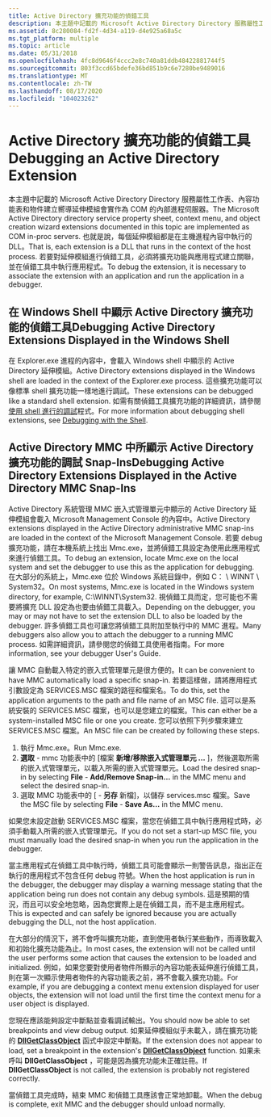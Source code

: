 ```yaml
---
title: Active Directory 擴充功能的偵錯工具
description: 本主題中記載的 Microsoft Active Directory Directory 服務屬性工作表、內容功能表和物件建立嚮導延伸模組會實作為 COM 的內部進程伺服器。
ms.assetid: 8c280084-fd2f-4d34-a119-d4e925a68a5c
ms.tgt_platform: multiple
ms.topic: article
ms.date: 05/31/2018
ms.openlocfilehash: 4fc8d9646f4ccc2e8c740a81ddb48422881744f5
ms.sourcegitcommit: 803f3ccd65bdefe36bd851b9c6e7280be9489016
ms.translationtype: MT
ms.contentlocale: zh-TW
ms.lasthandoff: 08/17/2020
ms.locfileid: "104023262"
---
```

# <a name="debugging-an-active-directory-extension"></a><span data-ttu-id="d79bc-103">Active Directory 擴充功能的偵錯工具</span><span class="sxs-lookup"><span data-stu-id="d79bc-103">Debugging an Active Directory Extension</span></span>

<span data-ttu-id="d79bc-104">本主題中記載的 Microsoft Active Directory Directory 服務屬性工作表、內容功能表和物件建立嚮導延伸模組會實作為 COM 的內部進程伺服器。</span><span class="sxs-lookup"><span data-stu-id="d79bc-104">The Microsoft Active Directory directory service property sheet, context menu, and object creation wizard extensions documented in this topic are implemented as COM in-proc servers.</span></span> <span data-ttu-id="d79bc-105">也就是說，每個延伸模組都是在主機進程內容中執行的 DLL。</span><span class="sxs-lookup"><span data-stu-id="d79bc-105">That is, each extension is a DLL that runs in the context of the host process.</span></span> <span data-ttu-id="d79bc-106">若要對延伸模組進行偵錯工具，必須將擴充功能與應用程式建立關聯，並在偵錯工具中執行應用程式。</span><span class="sxs-lookup"><span data-stu-id="d79bc-106">To debug the extension, it is necessary to associate the extension with an application and run the application in a debugger.</span></span>

## <a name="debugging-active-directory-extensions-displayed-in-the-windows-shell"></a><span data-ttu-id="d79bc-107">在 Windows Shell 中顯示 Active Directory 擴充功能的偵錯工具</span><span class="sxs-lookup"><span data-stu-id="d79bc-107">Debugging Active Directory Extensions Displayed in the Windows Shell</span></span>

<span data-ttu-id="d79bc-108">在 Explorer.exe 進程的內容中，會載入 Windows shell 中顯示的 Active Directory 延伸模組。</span><span class="sxs-lookup"><span data-stu-id="d79bc-108">Active Directory extensions displayed in the Windows shell are loaded in the context of the Explorer.exe process.</span></span> <span data-ttu-id="d79bc-109">這些擴充功能可以像標準 shell 擴充功能一樣地進行調試。</span><span class="sxs-lookup"><span data-stu-id="d79bc-109">These extensions can be debugged like a standard shell extension.</span></span> <span data-ttu-id="d79bc-110">如需有關偵錯工具擴充功能的詳細資訊，請參閱 [使用 shell 進行的調試](/previous-versions/windows/desktop/legacy/cc144064(v=vs.85))程式。</span><span class="sxs-lookup"><span data-stu-id="d79bc-110">For more information about debugging shell extensions, see [Debugging with the Shell](/previous-versions/windows/desktop/legacy/cc144064(v=vs.85)).</span></span>

## <a name="debugging-active-directory-extensions-displayed-in-the-active-directory-mmc-snap-ins"></a><span data-ttu-id="d79bc-111">Active Directory MMC 中所顯示 Active Directory 擴充功能的調試 Snap-Ins</span><span class="sxs-lookup"><span data-stu-id="d79bc-111">Debugging Active Directory Extensions Displayed in the Active Directory MMC Snap-Ins</span></span>

<span data-ttu-id="d79bc-112">Active Directory 系統管理 MMC 嵌入式管理單元中顯示的 Active Directory 延伸模組會載入 Microsoft Management Console 的內容中。</span><span class="sxs-lookup"><span data-stu-id="d79bc-112">Active Directory extensions displayed in the Active Directory administrative MMC snap-ins are loaded in the context of the Microsoft Management Console.</span></span> <span data-ttu-id="d79bc-113">若要 debug 擴充功能，請在本機系統上找出 Mmc.exe，並將偵錯工具設定為使用此應用程式來進行偵錯工具。</span><span class="sxs-lookup"><span data-stu-id="d79bc-113">To debug an extension, locate Mmc.exe on the local system and set the debugger to use this as the application for debugging.</span></span> <span data-ttu-id="d79bc-114">在大部分的系統上，Mmc.exe 位於 Windows 系統目錄中，例如 C： \\ WINNT \\ System32。</span><span class="sxs-lookup"><span data-stu-id="d79bc-114">On most systems, Mmc.exe is located in the Windows system directory, for example, C:\\WINNT\\System32.</span></span> <span data-ttu-id="d79bc-115">視偵錯工具而定，您可能也不需要將擴充 DLL 設定為也要由偵錯工具載入。</span><span class="sxs-lookup"><span data-stu-id="d79bc-115">Depending on the debugger, you may or may not have to set the extension DLL to also be loaded by the debugger.</span></span> <span data-ttu-id="d79bc-116">許多偵錯工具也可讓您將偵錯工具附加至執行中的 MMC 進程。</span><span class="sxs-lookup"><span data-stu-id="d79bc-116">Many debuggers also allow you to attach the debugger to a running MMC process.</span></span> <span data-ttu-id="d79bc-117">如需詳細資訊，請參閱您的偵錯工具使用者指南。</span><span class="sxs-lookup"><span data-stu-id="d79bc-117">For more information, see your debugger User's Guide.</span></span>

<span data-ttu-id="d79bc-118">讓 MMC 自動載入特定的嵌入式管理單元是很方便的。</span><span class="sxs-lookup"><span data-stu-id="d79bc-118">It can be convenient to have MMC automatically load a specific snap-in.</span></span> <span data-ttu-id="d79bc-119">若要這樣做，請將應用程式引數設定為 SERVICES.MSC 檔案的路徑和檔案名。</span><span class="sxs-lookup"><span data-stu-id="d79bc-119">To do this, set the application arguments to the path and file name of an MSC file.</span></span> <span data-ttu-id="d79bc-120">這可以是系統安裝的 SERVICES.MSC 檔案，也可以是您建立的檔案。</span><span class="sxs-lookup"><span data-stu-id="d79bc-120">This can either be a system-installed MSC file or one you create.</span></span> <span data-ttu-id="d79bc-121">您可以依照下列步驟來建立 SERVICES.MSC 檔案。</span><span class="sxs-lookup"><span data-stu-id="d79bc-121">An MSC file can be created by following these steps.</span></span>

1.  <span data-ttu-id="d79bc-122">執行 Mmc.exe。</span><span class="sxs-lookup"><span data-stu-id="d79bc-122">Run Mmc.exe.</span></span>
2.  <span data-ttu-id="d79bc-123">**選取**  -  mmc 功能表中的 [檔案 **新增/移除嵌入式管理單元 ...** ]，然後選取所需的嵌入式管理單元，以載入所需的嵌入式管理單元。</span><span class="sxs-lookup"><span data-stu-id="d79bc-123">Load the desired snap-in by selecting **File** - **Add/Remove Snap-in...** in the MMC menu and select the desired snap-in.</span></span>
3.  <span data-ttu-id="d79bc-124">選取 MMC 功能表中的 [   -  **另存** 新檔]，以儲存 services.msc 檔案。</span><span class="sxs-lookup"><span data-stu-id="d79bc-124">Save the MSC file by selecting **File** - **Save As...** in the MMC menu.</span></span>

<span data-ttu-id="d79bc-125">如果您未設定啟動 SERVICES.MSC 檔案，當您在偵錯工具中執行應用程式時，必須手動載入所需的嵌入式管理單元。</span><span class="sxs-lookup"><span data-stu-id="d79bc-125">If you do not set a start-up MSC file, you must manually load the desired snap-in when you run the application in the debugger.</span></span>

<span data-ttu-id="d79bc-126">當主應用程式在偵錯工具中執行時，偵錯工具可能會顯示一則警告訊息，指出正在執行的應用程式不包含任何 debug 符號。</span><span class="sxs-lookup"><span data-stu-id="d79bc-126">When the host application is run in the debugger, the debugger may display a warning message stating that the application being run does not contain any debug symbols.</span></span> <span data-ttu-id="d79bc-127">這是預期的情況，而且可以安全地忽略，因為您實際上是在偵錯工具，而不是主應用程式。</span><span class="sxs-lookup"><span data-stu-id="d79bc-127">This is expected and can safely be ignored because you are actually debugging the DLL, not the host application.</span></span>

<span data-ttu-id="d79bc-128">在大部分的情況下，將不會呼叫擴充功能，直到使用者執行某些動作，而導致載入和初始化擴充功能為止。</span><span class="sxs-lookup"><span data-stu-id="d79bc-128">In most cases, the extension will not be called until the user performs some action that causes the extension to be loaded and initialized.</span></span> <span data-ttu-id="d79bc-129">例如，如果您要對使用者物件所顯示的內容功能表延伸進行偵錯工具，則在第一次顯示使用者物件的內容功能表之前，將不會載入擴充功能。</span><span class="sxs-lookup"><span data-stu-id="d79bc-129">For example, if you are debugging a context menu extension displayed for user objects, the extension will not load until the first time the context menu for a user object is displayed.</span></span>

<span data-ttu-id="d79bc-130">您現在應該能夠設定中斷點並查看調試輸出。</span><span class="sxs-lookup"><span data-stu-id="d79bc-130">You should now be able to set breakpoints and view debug output.</span></span> <span data-ttu-id="d79bc-131">如果延伸模組似乎未載入，請在擴充功能的 [**DllGetClassObject**](/windows/win32/api/combaseapi/nf-combaseapi-dllgetclassobject) 函式中設定中斷點。</span><span class="sxs-lookup"><span data-stu-id="d79bc-131">If the extension does not appear to load, set a breakpoint in the extension's [**DllGetClassObject**](/windows/win32/api/combaseapi/nf-combaseapi-dllgetclassobject) function.</span></span> <span data-ttu-id="d79bc-132">如果未呼叫 **DllGetClassObject** ，可能是因為擴充功能未正確註冊。</span><span class="sxs-lookup"><span data-stu-id="d79bc-132">If **DllGetClassObject** is not called, the extension is probably not registered correctly.</span></span>

<span data-ttu-id="d79bc-133">當偵錯工具完成時，結束 MMC 和偵錯工具應該會正常地卸載。</span><span class="sxs-lookup"><span data-stu-id="d79bc-133">When the debug is complete, exit MMC and the debugger should unload normally.</span></span>

 

 